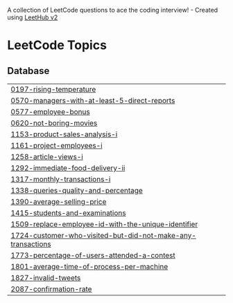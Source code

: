 A collection of LeetCode questions to ace the coding interview! - Created using [LeetHub v2](https://github.com/arunbhardwaj/LeetHub-2.0)
<!---LeetCode Topics Start-->
# LeetCode Topics
## Database
|  |
| ------- |
| [0197-rising-temperature](https://github.com/kowshikreddy97/leetcode-SQL50/tree/master/0197-rising-temperature) |
| [0570-managers-with-at-least-5-direct-reports](https://github.com/kowshikreddy97/leetcode-SQL50/tree/master/0570-managers-with-at-least-5-direct-reports) |
| [0577-employee-bonus](https://github.com/kowshikreddy97/leetcode-SQL50/tree/master/0577-employee-bonus) |
| [0620-not-boring-movies](https://github.com/kowshikreddy97/leetcode-SQL50/tree/master/0620-not-boring-movies) |
| [1153-product-sales-analysis-i](https://github.com/kowshikreddy97/leetcode-SQL50/tree/master/1153-product-sales-analysis-i) |
| [1161-project-employees-i](https://github.com/kowshikreddy97/leetcode-SQL50/tree/master/1161-project-employees-i) |
| [1258-article-views-i](https://github.com/kowshikreddy97/leetcode-SQL50/tree/master/1258-article-views-i) |
| [1292-immediate-food-delivery-ii](https://github.com/kowshikreddy97/leetcode-SQL50/tree/master/1292-immediate-food-delivery-ii) |
| [1317-monthly-transactions-i](https://github.com/kowshikreddy97/leetcode-SQL50/tree/master/1317-monthly-transactions-i) |
| [1338-queries-quality-and-percentage](https://github.com/kowshikreddy97/leetcode-SQL50/tree/master/1338-queries-quality-and-percentage) |
| [1390-average-selling-price](https://github.com/kowshikreddy97/leetcode-SQL50/tree/master/1390-average-selling-price) |
| [1415-students-and-examinations](https://github.com/kowshikreddy97/leetcode-SQL50/tree/master/1415-students-and-examinations) |
| [1509-replace-employee-id-with-the-unique-identifier](https://github.com/kowshikreddy97/leetcode-SQL50/tree/master/1509-replace-employee-id-with-the-unique-identifier) |
| [1724-customer-who-visited-but-did-not-make-any-transactions](https://github.com/kowshikreddy97/leetcode-SQL50/tree/master/1724-customer-who-visited-but-did-not-make-any-transactions) |
| [1773-percentage-of-users-attended-a-contest](https://github.com/kowshikreddy97/leetcode-SQL50/tree/master/1773-percentage-of-users-attended-a-contest) |
| [1801-average-time-of-process-per-machine](https://github.com/kowshikreddy97/leetcode-SQL50/tree/master/1801-average-time-of-process-per-machine) |
| [1827-invalid-tweets](https://github.com/kowshikreddy97/leetcode-SQL50/tree/master/1827-invalid-tweets) |
| [2087-confirmation-rate](https://github.com/kowshikreddy97/leetcode-SQL50/tree/master/2087-confirmation-rate) |
<!---LeetCode Topics End-->